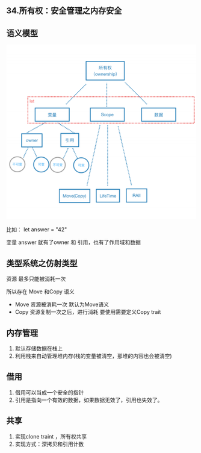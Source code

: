 ## 34.所有权：安全管理之内存安全


## 语义模型

![](./img/34-1.png)

比如： let answer = "42" 

变量 answer 就有了owner 和 引用，也有了作用域和数据 


## 类型系统之仿射类型

资源 最多只能被消耗一次

所以存在 Move 和Copy 语义

- Move  资源被消耗一次  默认为Move语义
- Copy  资源复制一次之后，进行消耗  要使用需要定义Copy trait


## 内存管理

1. 默认存储数据在栈上
2. 利用栈来自动管理堆内存(栈的变量被清空，那堆的内容也会被清空)


## 借用

1. 借用可以当成一个安全的指针
2. 引用是指向一个有效的数据，如果数据无效了，引用也失效了。


##  共享

1. 实现clone traint ，所有权共享
2. 实现方式：深拷贝和引用计数

